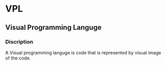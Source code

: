 # VPL
## Visual Programming Languge
### Discription
A Visual programming languge is code that is represented by visual image of the code.



